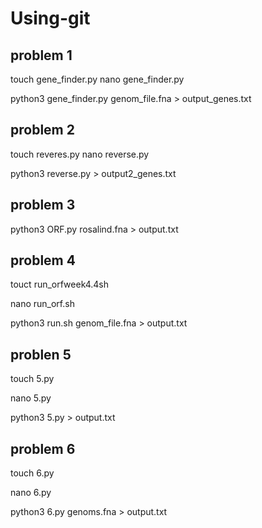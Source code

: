 # Using-git
## problem 1
touch gene_finder.py
nano gene_finder.py

python3 gene_finder.py genom_file.fna > output_genes.txt

## problem 2
touch reveres.py
nano reverse.py

python3 reverse.py > output2_genes.txt

## problem 3
python3 ORF.py rosalind.fna > output.txt

## problem 4 
touct run_orfweek4.4sh

nano run_orf.sh

python3 run.sh genom_file.fna > output.txt

## problen 5 

touch 5.py

nano 5.py

python3 5.py > output.txt

## problem 6
touch 6.py

nano 6.py

python3 6.py genoms.fna > output.txt


